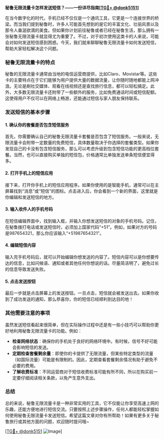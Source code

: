 **秘鲁无限流量卡怎样发送短信？——一份详尽指南[[TG💪+ @donk5151](https://t.me/s/donk5151)]**

在当今数字化的时代，手机已经不仅仅是一个通讯工具，它更是一个连接世界的桥梁。而当我们提到秘鲁时，许多人可能首先想到的是它的丰富文化、壮丽风景以及那令人垂涎欲滴的美食。但如果你计划前往秘鲁或者已经在秘鲁生活，那么拥有一张秘鲁无限流量卡就显得尤为重要了。不过，对于初次使用这类卡的人来说，可能会对如何发送短信感到困惑。今天，我们就来聊聊秘鲁无限流量卡如何发送短信，帮助大家轻松解决这个问题。

### 秘鲁无限流量卡的特点

秘鲁的无限流量卡通常由当地的电信运营商提供，比如Claro、Movistar等。这些卡的主要特点在于它们能够为用户提供大量的数据流量，让你随时随地都能上网冲浪。无论是刷社交媒体、观看在线视频还是查找旅行信息，都可以轻松搞定。此外，大多数无限流量卡还附带了一些额外的服务，比如免费通话时间或短信配额。这使得用户不仅可以在网络上畅游，还能通过短信与家人朋友保持联系。

### 发送短信的基本步骤

#### 1. 确认你的套餐是否包含短信服务
首先，你需要确认自己的秘鲁无限流量卡套餐是否包含了短信服务。一般来说，无限流量卡会附带一定数量的免费短信，具体数量取决于你选择的套餐类型。如果你发现自己的卡没有包含短信服务，那么可以考虑升级到包含短信功能的更高档位套餐。当然，也可以直接购买单独的短信包，价格通常比单独发送单条短信便宜得多。

#### 2. 打开手机上的短信应用
接下来，打开你手机上的短信应用程序。如果你使用的是智能手机，通常可以在主屏幕找到“消息”或“短信”的图标。点击进入后，你会看到一个新的界面，这里就是你编辑和发送短信的地方。

#### 3. 输入收件人的手机号码
在短信编辑界面中，找到输入框，并输入你想发送短信的对象的手机号码。记住，在秘鲁拨打电话或发送短信时，必须加上国家代码“+51”。例如，如果对方的号码是987654321，那么你应该输入“+51987654321”。

#### 4. 编辑短信内容
输入完手机号码后，就可以开始编辑你想发送的内容了。短信内容可以是你想要传达的信息，比如问候语、通知或者其他任何你想说的话。尽量简洁明了，避免过长的信息导致发送失败。

#### 5. 点击发送按钮
最后一步就是点击屏幕上的发送按钮。一旦点击，短信就会被发送出去。如果你收到了成功发送的通知，那么恭喜你，你的短信已经顺利到达目的地！

### 其他需要注意的事项

虽然发送短信看起来很简单，但在实际操作过程中还是有一些小技巧可以帮助你更好地利用秘鲁无限流量卡的功能。例如：

- **检查网络状态**：确保你的手机处于良好的网络环境中。有时候，信号不好可能会影响短信的发送。
- **定期检查套餐剩余量**：即使你的卡提供了无限流量，但某些特定类型的流量（如国际流量）可能是有限制的。因此，定期查看套餐剩余情况有助于避免不必要的费用。
- **了解收费标准**：不同运营商对于短信收费标准可能有所不同，所以在购买前一定要仔细阅读相关条款，以免产生意外支出。

### 总结

总的来说，秘鲁无限流量卡是一种非常实用的工具，它不仅能让你享受高速上网的乐趣，还能方便地进行短信交流。只要按照上述步骤操作，任何人都能轻松掌握如何使用秘鲁无限流量卡发送短信。希望这篇文章对你有所帮助！如果有更多关于秘鲁旅行或其他方面的问题，欢迎随时提问哦~ 

[[TG💪+ @donk5151](https://t.me/s/donk5151) ![Image](https://i.postimg.cc/rwNCRYN7/Snipaste-2025-04-30-17-27-05.png)]